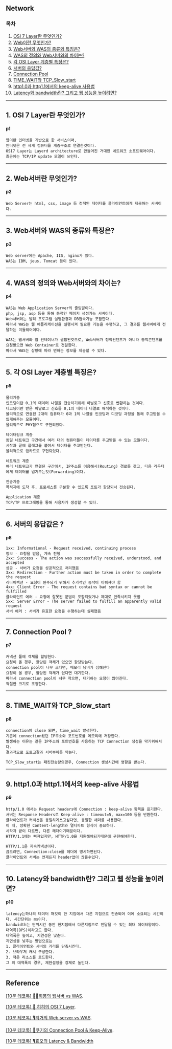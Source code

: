 ## Network
### 목차
1. [OSI 7 Layer란 무엇인가?](#p1)
2. [Web이란 무엇인가?](#p2)
3. [Web서버와 WAS의 종류와 특징은?](#p3)
4. [WAS의 정의와 Web서버와의 차이는?](#p4)
5. [각 OSI Layer 계층별 특징은?](#p5)
6. [서버의 응답값?](#p6)
7. [Connection Pool](#p7)
8. [TIME_WAIT와 TCP_Slow_start](#p8)
9. [http1.0과 http1.1에서의 keep-alive 사용법](#p9)
10. [Latency와 bandwidth란? 그리고 웹 성능을 높이려면?](#p10)

---

## 1. OSI 7 Layer란 무엇인가?
#### p1
```
웹이란 인터넷을 기반으로 한 서비스이며,
인터넷은 전 세계 컴퓨터를 계증구조로 연결한것이다.
OSI7 Layer는 Layerd architecture로 만들어진 거대한 네트워크 소프트웨어이다.
최근에는 TCP/IP update 모델이 쓰인다.
```

---

## 2. Web서버란 무엇인가?
#### p2
```
Web Server는 html, css, image 등 정적인 데이터를 클라이언트에게 제공하는 서버이다.
```

---

## 3. Web서버와 WAS의 종류와 특징은?
#### p3
```
Web server에는 Apache, IIS, nginx가 있다.
WAS는 IBM, jeus, Tomcat 등이 있다.
```

---

## 4. WAS의 정의와 Web서버와의 차이는?
#### p4
```
WAS는 Web Application Server의 줄임말이다.
php, jsp, asp 등을 통해 동적인 페이지 생성가능 서버이다.
Web서버와는 달리 프로그램 실행환경과 DB접속기능 포함한다.
따라서 WAS는 웹 애플리케이션을 실행시켜 필요한 기능을 수행하고, 그 결과를 웹서버에게 전달하는 미들웨어이다.

WAS는 웹서버와 웹 컨테이너가 결합된것으로, Web서버가 정적컨텐츠가 아니라 동적콘텐츠를 요청받으면 Web Container로 전달한다.
따라서 WAS는 상황에 따라 변하는 정보를 제공할 수 있다.
```

---

## 5. 각 OSI Layer 계층별 특징은?
#### p5
```
물리계층
인코딩이란 0,1의 데이터 나열을 전송하기위해 아날로그 신호로 변환하는 것이다.
디코딩이란 받은 아날로그 신호를 0,1의 데이터 나열로 해석하는 것이다.
물리적으로 연결된 2대의 컴퓨터가 0과 1의 나열을 인코딩과 디코딩 과정을 통해 주고받을 수 있게해주는 모듈이다.
물리적으로 PHY칩으로 구현되있다.

데이터링크 계층
동일 네트워크 구간에서 여러 대의 컴퓨터들이 데이터를 주고받을 수 있는 모듈이다.
시작과 끝에 플래그를 붙여서 데이터를 주고받는다.
물리적으로 랜카드로 구현되있다.

네트워크 계층
여러 네트워크가 연결된 구간에서, IP주소를 이용해서(Routing) 경로를 찾고, 다음 라우터에게 데이터를 넘겨주는것(Forwarding)이다.

전송계층
목적지에 도착 후, 프로세스를 구분할 수 있도록 포트가 할당되서 전송된다.

Application 계층
TCP/TP 프로그래밍을 통해 사용자가 생성할 수 있다.
```

---

## 6. 서버의 응답값은 ?
#### p6
```
1xx: Informational - Request received, continuing process
정보 - 요청을 받음, 계속 진행
2xx: Success - The action was successfully received, understood, and accepted
성공 - 서버가 요청을 성공적으로 처리했음
3xx: Redirection - Further action must be taken in order to complete the request
리다이렉션 - 요청이 완수되기 위해서 추가적인 동작이 이뤄져야 함
4xx: Client Error - The request contains bad syntax or cannot be fulfilled
클라이언트 에러 - 요청에 잘못된 문법이 포함되었거나 제대로 만족시키지 못함
5xx: Server Error - The server failed to fulfill an apparently valid request
서버 에러 : 서버가 유효한 요청을 수행하는데 실패했음
```

---

## 7. Connection Pool ?
#### p7
```
커넥션 풀에 객체를 할당한다.
요청이 올 경우, 할당된 객체가 있으면 할당받는다.
connection pool이 너무 크다면, 메모리 낭비가 심해진다
요청이 올 경우, 할당된 객체가 없다면 대기한다.
따라서 connection pool이 너무 작으면, 대기하는 요청이 많아진다.
적절한 크기로 조정한다.
```

---

## 8. TIME_WAIT와 TCP_Slow_start
#### p8
```
connection이 close 되면, time_wait 발생한다.
기존에 connection됬던 IP주소와 포트번호를 메모리에 저장한다.
발생하는 이유는 같은 IP주소와 포트번호를 사용하는 TCP Connection 생성을 막기위해서다.
결과적으로 포트고갈과 서버부하를 막는다.

TCP_Slow_start는 패킷전송량의경우, Connection 생성시간에 영향을 받는다.
```

---

## 9. http1.0과 http1.1에서의 keep-alive 사용법
#### p9
```
http/1.0 에서는 Request headers에 Connection : keep-alive 항목을 표기한다.
서버는 Response Headers로 Keep-alive : timeout=5, max=100 등을 반환한다.
클라이언트가 커넥션을 동일하게쓰고싶다면, 동일한 헤더를 사용한다.
이 때, 정확한 Content-length와 멀티파트 형식이 중요하다.
시작과 끝이 다르면, 다른 헤더이기때문이다.
HTTP/1.1에는 빠져있지만, HTTP/1.0을 지원해야되기때문에 구현해야한다.

HTTP/1.1은 지속커넥션이다.
끊으려면, Connection:close를 헤더에 명시하면된다.
클라이언트와 서버는 언제든지 header없이 끊을수있다.
```

---

## 10. Latency와 bandwidth란? 그리고 웹 성능을 높이려면?
#### p10
```
latency는하나의 데이터 패킷이 한 지점에서 다른 지점으로 전송되어 이에 소요되는 시간이다. 시간단위는 ms이다.
bandwidth는 단위시간 동안 한지점에서 다른지점으로 전달될 수 있는 최대 데이터양이다. 대역폭(BPS)이라고도 한다.
대역폭은 높이고, 지연성은 낯춘다.
지연성을 낯추는 방법으로는
1. 클라이언트와 서버의 거리를 단축시킨다.
2. 브라우저 캐시 구성한다.
3. 적은 리소스를 로드한다.
그 외 대역폭의 경우, 제한설정을 강제로 높인다.
```

---

## Reference
[[10분 테코톡] 👩‍🦰희봉의 웹서버 vs WAS](https://youtu.be/NyhbNtOq0Bc).

[[10분 테코톡] 🔮 히히의 OSI 7 Layer](https://youtu.be/1pfTxp25MA8).

[[10분 테코톡] 🎙티거의 Web server vs WAS](https://youtu.be/F_vBAbjj4Pk).

[[10분 테코톡] 🍪쿠기의 Connection Pool & Keep-Alive](https://youtu.be/MBgEhSUOlXo).

[[10분 테코톡] 🎙️효오의 Latency & Bandwidth](https://youtu.be/mFBIwEhvZUY)